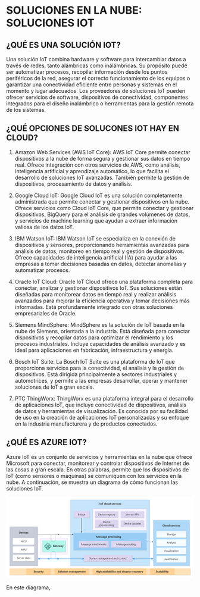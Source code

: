 # SOLUCIONES EN LA NUBE: SOLUCIONES IOT

## ¿QUÉ ES UNA SOLUCIÓN IOT?
Una solución IoT combina hardware y software para intercambiar datos a través de redes, 
tanto alámbricas como inalámbricas. Su propósito puede ser automatizar procesos, recopilar información desde los puntos periféricos de la red, 
asegurar el correcto funcionamiento de los equipos o garantizar una conectividad eficiente entre personas y sistemas en el momento y lugar adecuados. 
Los proveedores de soluciones IoT pueden ofrecer servicios de software, dispositivos de conectividad, componentes integrados para el diseño inalámbrico o herramientas 
para la gestión remota de los sistemas.

## ¿QUÉ OPCIONES DE SOLUCONES IOT HAY EN CLOUD?

1. Amazon Web Services (AWS IoT Core): AWS IoT Core permite conectar dispositivos a la nube de forma segura y gestionar sus datos en tiempo real. Ofrece integración con otros servicios de AWS, como análisis, inteligencia artificial y aprendizaje automático, lo que facilita el desarrollo de soluciones IoT avanzadas. También permite la gestión de dispositivos, procesamiento de datos y análisis.

2. Google Cloud IoT: Google Cloud IoT es una solución completamente administrada que permite conectar y gestionar dispositivos en la nube. Ofrece servicios como Cloud IoT Core, que permite conectar y gestionar dispositivos, BigQuery para el análisis de grandes volúmenes de datos, y servicios de machine learning que ayudan a extraer información valiosa de los datos IoT.

3. IBM Watson IoT: IBM Watson IoT se especializa en la conexión de dispositivos y sensores, proporcionando herramientas avanzadas para análisis de datos, monitoreo en tiempo real y gestión de dispositivos. Ofrece capacidades de inteligencia artificial (IA) para ayudar a las empresas a tomar decisiones basadas en datos, detectar anomalías y automatizar procesos.

4. Oracle IoT Cloud: Oracle IoT Cloud ofrece una plataforma completa para conectar, analizar y gestionar dispositivos IoT. Sus soluciones están diseñadas para monitorear datos en tiempo real y realizar análisis avanzados para mejorar la eficiencia operativa y tomar decisiones más informadas. Está profundamente integrado con otras soluciones empresariales de Oracle.

5. Siemens MindSphere: MindSphere es la solución de IoT basada en la nube de Siemens, orientada a la industria. Está diseñada para conectar dispositivos y recopilar datos para optimizar el rendimiento y los procesos industriales. Incluye capacidades de análisis avanzado y es ideal para aplicaciones en fabricación, infraestructura y energía.

6. Bosch IoT Suite: La Bosch IoT Suite es una plataforma de IoT que proporciona servicios para la conectividad, el análisis y la gestión de dispositivos. Está dirigida principalmente a sectores industriales y automotrices, y permite a las empresas desarrollar, operar y mantener soluciones de IoT a gran escala.

7. PTC ThingWorx: ThingWorx es una plataforma integral para el desarrollo de aplicaciones IoT, que incluye conectividad de dispositivos, análisis de datos y herramientas de visualización. Es conocida por su facilidad de uso en la creación de aplicaciones IoT personalizadas y su enfoque en la industria manufacturera y de productos conectados.

## ¿QUÉ ES AZURE IOT?
Azure IoT es un conjunto de servicios y herramientas en la nube que ofrece Microsoft para conectar, monitorear y controlar dispositivos de Internet de las cosas 
a gran escala. En otras palabras, permite que los dispositivos de IoT (como sensores o máquinas) se comuniquen con los servicios en la nube. A continuación,
se muestra un diagrama de cómo funcionan las soluciones IoT.

![Diagrama de arquitectura solución IoT](diagramaArquitecturaSolucionIOT.svg)

En este diagrama, 
